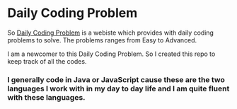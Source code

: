 # Daily Coding Problem

So [Daily Coding Problem](https://www.dailycodingproblem.com/) is a webiste which provides with daily coding problems to solve. The problems ranges from Easy to Advanced.

I am a newcomer to this Daily Coding Problem. So I created this repo to keep track of all the codes.

### I generally code in Java or JavaScript cause these are the two languages I work with in my day to day life and I am quite fluent with these languages.
